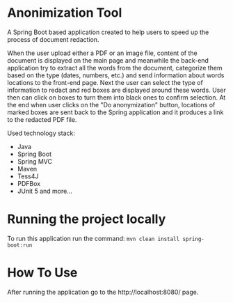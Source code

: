 # Anonimization Tool

A Spring Boot based application created to help users to speed up the process of document redaction.

When the user upload either a PDF or an image file, content of the document is displayed on the main page and meanwhile
 the back-end application try to extract all the words from the document, categorize them based on the type 
 (dates, numbers, etc.) and send information about words locations to the front-end page. Next the user can select the
  type of information to redact and red boxes are displayed around these words. User then can click on boxes to turn them into 
 black ones to confirm selection. At the end when user clicks on the "Do anonymization" button, locations of marked boxes are sent
 back to the Spring application and it produces a link to the redacted PDF file.

Used technology stack:
- Java
- Spring Boot
- Spring MVC
- Maven
- Tess4J
- PDFBox
- JUnit 5
and more...

Running the project locally
====================
To run this application run the command: `mvn clean install spring-boot:run`

How To Use
====================
After running the application go to the http://localhost:8080/ page.


